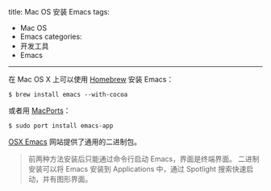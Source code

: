 title: Mac OS 安装 Emacs
tags:
- Mac OS
- Emacs
categories:
- 开发工具
- Emacs
---

在 Mac OS X 上可以使用 [Homebrew](http://brew.sh/) 安装 Emacs：

    $ brew install emacs --with-cocoa

或者用 [MacPorts](https://www.macports.org/)：

    $ sudo port install emacs-app

[OSX Emacs](https://emacsformacosx.com/) 网站提供了通用的二进制包。

> 前两种方法安装后只能通过命令行启动 Emacs，界面是终端界面。
> 二进制安装可以将 Emacs 安装到 Applications 中，通过 Spotlight 搜索快速启动，并有图形界面。